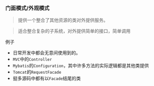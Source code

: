 ### 门面模式/外观模式

> 提供一个整合了其他资源的类对外提供服务。

> 适合整合复杂的子系统，对外提供简单的接口，简单调用

例子
* 日常开发中都会无意间使用到的。
* `MVC`中的`Controller`
* `Mybatis`的`Configuration`，其中许多方法的实际逻辑都是其他类提供
* `Tomcat`的`RequestFacade`
* 挺多源码中都有以`Facade`结尾的类
